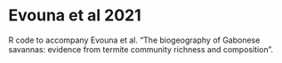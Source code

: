 # Evouna et al 2021
 R code to accompany Evouna et al. “The biogeography of Gabonese savannas: evidence from termite community richness and composition”.
